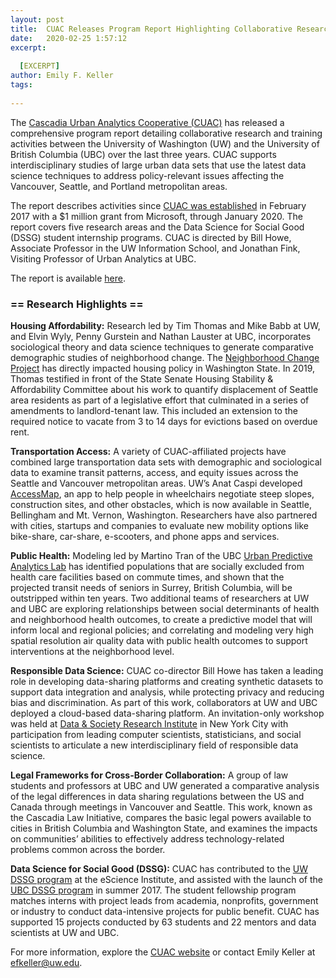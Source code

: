 ```yaml
---
layout: post
title:  CUAC Releases Program Report Highlighting Collaborative Research Across Cascadia
date:   2020-02-25 1:57:12
excerpt:
  
  [EXCERPT]
author: Emily F. Keller
tags:
  
---
```

The [Cascadia Urban Analytics Cooperative (CUAC)](https://www.cascadiadata.org/) has released a comprehensive program report detailing collaborative research and training activities between the University of Washington (UW) and the University of British Columbia (UBC) over the last three years. CUAC supports interdisciplinary studies of large urban data sets that use the latest data science techniques to address policy-relevant issues affecting the Vancouver, Seattle, and Portland metropolitan areas.  

The report describes activities since [CUAC was established](https://www.washington.edu/news/2017/02/23/universities-establish-joint-center-to-use-data-for-social-good-in-cascadia-region/) in February 2017 with a $1 million grant from Microsoft, through January 2020. The report covers five research areas and the Data Science for Social Good (DSSG) student internship programs. CUAC is directed by Bill Howe, Associate Professor in the UW Information School, and Jonathan Fink, Visiting Professor of Urban Analytics at UBC. 

The report is available [here](/images/CUAC_Program_Report.pdf).
 
### == Research Highlights ==
 
<b>Housing Affordability:</b> Research led by Tim Thomas and Mike Babb at UW, and Elvin Wyly, Penny Gurstein and Nathan Lauster at UBC, incorporates sociological theory and data science techniques to generate comparative demographic studies of neighborhood change. The [Neighborhood Change Project](https://www.cascadiadata.org/projects/neighborhood-change-project) has directly impacted housing policy in Washington State. In 2019, Thomas testified in front of the State Senate Housing Stability & Affordability Committee about his work to quantify displacement of Seattle area residents as part of a legislative effort that culminated in a series of amendments to landlord-tenant law. This included an extension to the required notice to vacate from 3 to 14 days for evictions based on overdue rent.
 
<b>Transportation Access:</b> A variety of CUAC-affiliated projects have combined large transportation data sets with demographic and sociological data to examine transit patterns, access, and equity issues across the Seattle and Vancouver metropolitan areas. UW’s Anat Caspi developed [AccessMap](https://www.accessmap.io/?region=wa.seattle&lon=-122.338&lat=47.607&z=14.5), an app to help people in wheelchairs negotiate steep slopes, construction sites, and other obstacles, which is now available in Seattle, Bellingham and Mt. Vernon, Washington. Researchers have also partnered with cities, startups and companies to evaluate new mobility options like bike-share, car-share, e-scooters, and phone apps and services.
 
<b>Public Health:</b> Modeling led by Martino Tran of the UBC [Urban Predictive Analytics Lab](https://www.urbanpredictiveanalytics.com/) has identified populations that are socially excluded from health care facilities based on commute times, and shown that the projected transit needs of seniors in Surrey, British Columbia, will be outstripped within ten years. Two additional teams of researchers at UW and UBC are exploring relationships between social determinants of health and neighborhood health outcomes, to create a predictive model that will inform local and regional policies; and correlating and modeling very high spatial resolution air quality data with public health outcomes to support interventions at the neighborhood level.
 
<b>Responsible Data Science:</b> CUAC co-director Bill Howe has taken a leading role in developing data-sharing platforms and creating synthetic datasets to support data integration and analysis, while protecting privacy and reducing bias and discrimination. As part of this work, collaborators at UW and UBC deployed a cloud-based data-sharing platform. An invitation-only workshop was held at [Data & Society Research Institute](https://datasociety.net/) in New York City with participation from leading computer scientists, statisticians, and social scientists to articulate a new interdisciplinary field of responsible data science.
 
<b>Legal Frameworks for Cross-Border Collaboration:</b> A group of law students and professors at UBC and UW generated a comparative analysis of the legal differences in data sharing regulations between the US and Canada through meetings in Vancouver and Seattle. This work, known as the Cascadia Law Initiative, compares the basic legal powers available to cities in British Columbia and Washington State, and examines the impacts on communities’ abilities to effectively address technology-related problems common across the border.
 
<b>Data Science for Social Good (DSSG):</b> CUAC has contributed to the [UW DSSG program](https://escience.washington.edu/dssg/) at the eScience Institute, and assisted with the launch of the [UBC DSSG program](https://dsi.ubc.ca/data-science-social-good) in summer 2017. The student fellowship program matches interns with project leads from academia, nonprofits, government or industry to conduct data-intensive projects for public benefit. CUAC has supported 15 projects conducted by 63 students and 22 mentors and data scientists at UW and UBC. 

For more information, explore the [CUAC website](https://www.cascadiadata.org/) or contact Emily Keller at efkeller@uw.edu.
